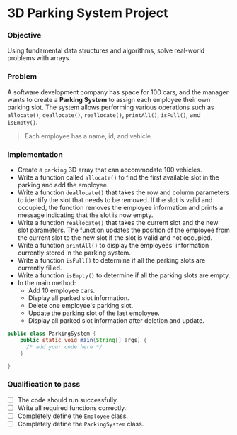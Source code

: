 # 3D Parking System Project

### Objective
Using fundamental data structures and algorithms, solve real-world problems with arrays.

### Problem
A software development company has space for 100 cars, and the manager wants to create a **Parking System** to assign each employee their own parking slot. The system allows performing various operations such as `allocate()`, `deallocate()`, `reallocate()`, `printAll()`, `isFull()`, and `isEmpty()`.

> Each employee has a name, id, and vehicle.   
 
  

### Implementation
- Create a `parking` 3D array that can accommodate 100 vehicles.
- Write a function called `allocate()` to find the first available slot in the parking and add the employee.
- Write a function `deallocate()` that takes the row and column parameters to identify the slot that needs to be removed. If the slot is valid and occupied, the function removes the employee information and prints a message indicating that the slot is now empty.
- Write a function `reallocate()` that takes the current slot and the new slot parameters. The function updates the position of the employee from the current slot to the new slot if the slot is valid and not occupied.
- Write a function `printAll()` to display the employees' information currently stored in the parking system. 
- Write a function `isFull()` to determine if all the parking slots are currently filled.
- Write a function `isEmpty()` to determine if all the parking slots are empty.
- In the main method:
  - Add 10 employee cars.
  - Display all parked slot information.
  - Delete one employee's parking slot.
  - Update the parking slot of the last employee.
  - Display all parked slot information after deletion and update.

``` java
public class ParkingSystem {
    public static void main(String[] args) {
      /* add your code here */
    }

}
```
### Qualification to pass
- [ ] The code should run successfully.
- [ ] Write all required functions correctly.
- [ ] Completely define the `Employee` class.
- [ ] Completely define  the `ParkingSystem` class.
